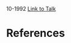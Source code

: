 

10-1992
[Link to Talk](https://www.churchofjesuschrist.org/study/general-conference/1992/10/womens-session?lang=eng)



# References
